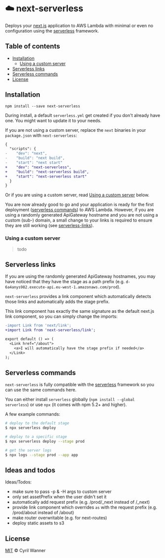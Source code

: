 # :cloud: next-serverless

Deploys your [next.js](https://github.com/zeit/next.js) application to AWS Lambda with minimal or even no configuration using the [serverless](https://serverless.com/) framework.

## Table of contents

- [Installation](#installation)
  - [Using a custom server](#using-a-custom-server)
- [Serverless links](#serverless-links)
- [Serverless commands](#serverless-commands)
- [License](#license)

## Installation

```
npm install --save next-serverless
```

During install, a default `serverless.yml` get created if you don't already have one. You might want to update it to your needs.

If you are not using a custom server, replace the `next` binaries in your `package.json` with `next-serverless`:

```diff
{
  "scripts": {
-    "dev": "next",
-    "build": "next build",
-    "start": "next start"
+    "dev": "next-serverless",
+    "build": "next-serverless build",
+    "start": "next-serverless start"
  }
}
```

Or if you are using a custom server, read [Using a custom server](#using-a-custom-server) below.

You are now already good to go and your application is ready for the first deployment ([serverless commands](#serverless-commands)) to AWS Lambda.
However, if you are using a randomly generated ApiGateway hostname and you are not using a custom (sub-) domain, a small change to your links is required to ensure they are still working (see [serverless-links](#serverless-links)).

### Using a custom server

> todo

## Serverless links

If you are using the randomly generated ApiGateway hostnames, you may have noticed that they have the stage as a path prefix (e.g. `d-6a4anys982.execute-api.eu-west-1.amazonaws.com/prod`).

`next-serverless` provides a link component which automatically detects those links and automatically adds the stage prefix.

This link component has exactly the same signature as the default next.js link component, so you can simply change the imports:

```diff
-import Link from 'next/link';
+import Link from 'next-serverless/link';

export default () => (
  <Link href="/about">
    <a>I will automatically have the stage prefix if needed</a>
  </Link>
);
```

## Serverless commands

`next-serverless` is fully compatible with the [serverless](https://serverless.com/) framework so you can use the same commands here.

You can either install `serverless` globally (`npm install --global serverless`) or use `npx` (it comes with npm 5.2+ and higher).

A few example commands:

```bash
# deploy to the default stage
$ npx serverless deploy

# deploy to a specific stage
$ npx serverless deploy --stage prod

# get the server logs
$ npx logs --stage prod --app app
```

## Ideas and todos

Ideas/Todos:

* make sure to pass -p & -H args to custom server
* only set assetPrefix when the user didn't set it
* automatically add request prefix (e.g. /prod/_next instead of /_next)
* provide link component which overrides `as` with the request prefix (e.g. /prod/about instead of /about)
* make router overwritable (e.g. for next-routes)
* deploy static assets to s3

## License

[MIT](https://github.com/cyrilwanner/next-serverless/blob/master/LICENSE) © Cyril Wanner
